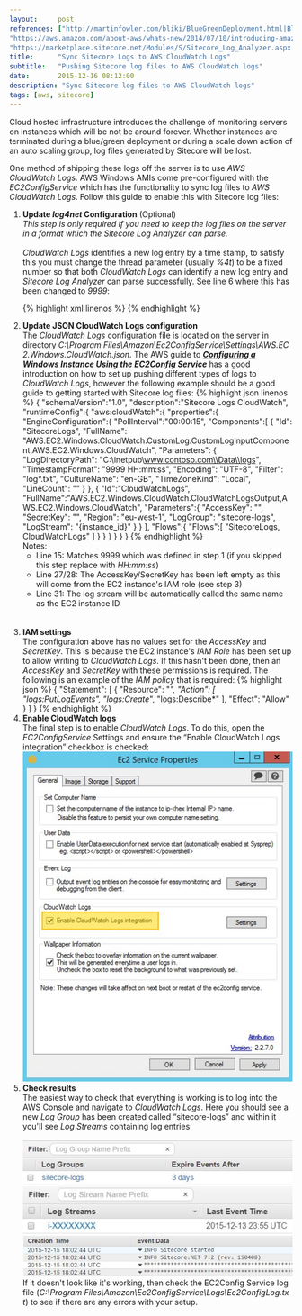 ```yaml
---
layout:     post
references: ["http://martinfowler.com/bliki/BlueGreenDeployment.html|Blue/Green Deployment - Martin Fowler",
"https://aws.amazon.com/about-aws/whats-new/2014/07/10/introducing-amazon-cloudwatch-logs/|Amazon CloudWatch Logs",
"https://marketplace.sitecore.net/Modules/S/Sitecore_Log_Analyzer.aspx|Sitecore Log Analyzer"]
title:      "Sync Sitecore Logs to AWS CloudWatch Logs"
subtitle:   "Pushing Sitecore log files to AWS CloudWatch logs"
date:       2015-12-16 08:12:00
description: "Sync Sitecore log files to AWS CloudWatch logs"
tags: [aws, sitecore]
---
```


<p>Cloud hosted infrastructure introduces the challenge of monitoring
servers on instances which will be not be around forever. Whether
instances are terminated during a blue/green deployment or during a scale
down action of an auto scaling group, log files generated by Sitecore
will be lost.</p>

<p>One method of shipping these logs off the server is to use <em>AWS CloudWatch
Logs</em>. AWS Windows AMIs come pre-configured with the <em>EC2ConfigService</em>
which has the functionality to sync log files to <em>AWS CloudWatch Logs</em>. 
Follow this guide to enable this with Sitecore log files:</p>

<ol>
	<li><strong>Update <em>log4net</em> Configuration</strong> (Optional)<br />
	<em>This step is only required if you need to keep the log
	files on the server in a format which the Sitecore Log Analyzer can parse.</em><br /><br />
	<em>CloudWatch Logs</em> identifies a new log entry by a time stamp, to 
	satisfy this you must change the thread parameter (usually <em>%4t</em>) to 
	be a fixed number so that both <em>CloudWatch Logs</em> can identify a new 
	log entry and <em>Sitecore Log Analyzer</em> can parse successfully. 
	See line 6 where this has been changed to <em>9999</em>:

{% highlight xml linenos %}
<log4net>
  <appender name="LogFileAppender" type="log4net.Appender.SitecoreLogFileAppender, Sitecore.Logging">
    <file value="$(dataFolder)/logs/log.{date}.txt" />
    <appendToFile value="true" />
      <layout type="log4net.Layout.PatternLayout">
        <conversionPattern value="9999 %d{ABSOLUTE} %-5p %m%n" />
      </layout>
    <encoding value="utf-8" />
  </appender>
</log4net>
{% endhighlight %}
	<br /></li>
	<li><strong>Update JSON CloudWatch Logs configuration</strong><br />
	The <em>CloudWatch Logs</em> configuration file is located on the server 
	in directory <em style="word-break:break-all">C:\Program Files\Amazon\Ec2ConfigService\Settings\AWS.EC2.Windows.CloudWatch.json</em>.
	The AWS guide to <em><strong><a href="http://docs.aws.amazon.com/AWSEC2/latest/WindowsGuide/UsingConfig_WinAMI.html#send_logs_to_cwl">
	Configuring a Windows Instance Using the EC2Config Service</a></strong></em> 
	has a good introduction on how to set up pushing different types of logs to 
	<em>CloudWatch Logs</em>, however the following	example should be a good guide 
	to getting started with Sitecore log files:
{% highlight json linenos %}
{ 
 "schemaVersion":"1.0",
 "description":"Sitecore Logs CloudWatch",
 "runtimeConfig":{ 
    "aws:cloudWatch":{ 
      "properties":{ 
        "EngineConfiguration":{ 
          "PollInterval":"00:00:15",
          "Components":[ 
            {
              "Id": "SitecoreLogs",
              "FullName": "AWS.EC2.Windows.CloudWatch.CustomLog.CustomLogInputComponent,AWS.EC2.Windows.CloudWatch",
              "Parameters": {
                "LogDirectoryPath": "C:\\inetpub\\www.contoso.com\\Data\\logs",
                "TimestampFormat": "9999 HH:mm:ss",
                "Encoding": "UTF-8",
                "Filter": "log*.txt",
                "CultureName": "en-GB",
                "TimeZoneKind": "Local",
                "LineCount": ""
              }
            },
            { 
              "Id":"CloudWatchLogs",
              "FullName":"AWS.EC2.Windows.CloudWatch.CloudWatchLogsOutput,AWS.EC2.Windows.CloudWatch",
              "Parameters":{ 
                "AccessKey": "",
                "SecretKey": "",
                "Region": "eu-west-1",
                "LogGroup": "sitecore-logs",
                "LogStream": "{instance_id}"
              }
            }
          ],
          "Flows":{ 
            "Flows":[ 
              "SitecoreLogs, CloudWatchLogs"
            ]
          }
        }
      }
    }
  }
}
{% endhighlight %}
	<br />
	<span class="small">Notes:</span>
	<ul class="small">
		<li>Line 15: Matches 9999 which was defined in step 1 (if you 
		skipped this step replace with <em>HH:mm:ss</em>)</li>
		<li>Line 27/28: The AccessKey/SecretKey has been left empty as this will 
		come from the EC2 instance's IAM role (see step 3)</li>
		<li>Line 31: The log stream will be automatically called the same name as
		the EC2 instance ID</li>
	</ul>	
	</li><br />
	<li><strong>IAM settings</strong><br />
	The configuration above has no values set for the <em>AccessKey</em> and 
	<em>SecretKey</em>. This is because the EC2 instance's <em>IAM Role</em> 
	has been set up to allow writing to <em>CloudWatch Logs</em>. If this hasn't been done, 
	then an <em>AccessKey</em> and <em>SecretKey</em> with these permissions 
	is required. The following is an example of the <em>IAM policy</em> that is required:
{% highlight json %}
{
  "Statement": [
    {
      "Resource": "*",
      "Action": [
        "logs:PutLogEvents",
        "logs:Create*",
        "logs:Describe*"
      ],
      "Effect": "Allow"
    }
  ]
}
{% endhighlight %}
	<br /></li>	
	<li><strong>Enable CloudWatch logs</strong><br />
	The final step is to enable <em>CloudWatch Logs</em>. To do this, open the <em>EC2ConfigService</em> 
	Settings and ensure the <q>Enable CloudWatch Logs integration</q> checkbox is checked:
	<img src="/assets/2015-12-16-sync-sitecore-logs-to-cloudwatch-logs/EnableCloudWatchLogs.jpg" alt="Enable CloudWatch Logs integration"/>
	<br /></li>
	<li><strong>Check results</strong><br />
	<span>The easiest way to check that everything is working is to log into the AWS 
	Console and navigate to <em>CloudWatch Logs</em>. Here you should see a new
	<em>Log Group</em> has been created called <q>sitecore-logs</q> and within it you'll see
	<em>Log Streams</em> containing log entries:</span><br /><br />
	<img src="/assets/2015-12-16-sync-sitecore-logs-to-cloudwatch-logs/LogGroup.jpg" alt="CloudWatch Logs Log Group"/><br />
	<img src="/assets/2015-12-16-sync-sitecore-logs-to-cloudwatch-logs/LogStream.jpg" alt="CloudWatch Logs Log Stream"/><br />
	<img src="/assets/2015-12-16-sync-sitecore-logs-to-cloudwatch-logs/LogEntries.jpg" alt="CloudWatch Logs Log Entries"/><br />
	<span>If it doesn't look like it's working, then check the EC2Config Service log file 
	(<em style="word-break:break-all">C:\Program Files\Amazon\Ec2ConfigService\Logs\Ec2ConfigLog.txt</em>)
	to see if there are any errors with your setup.</span>
	</li>
</ol>